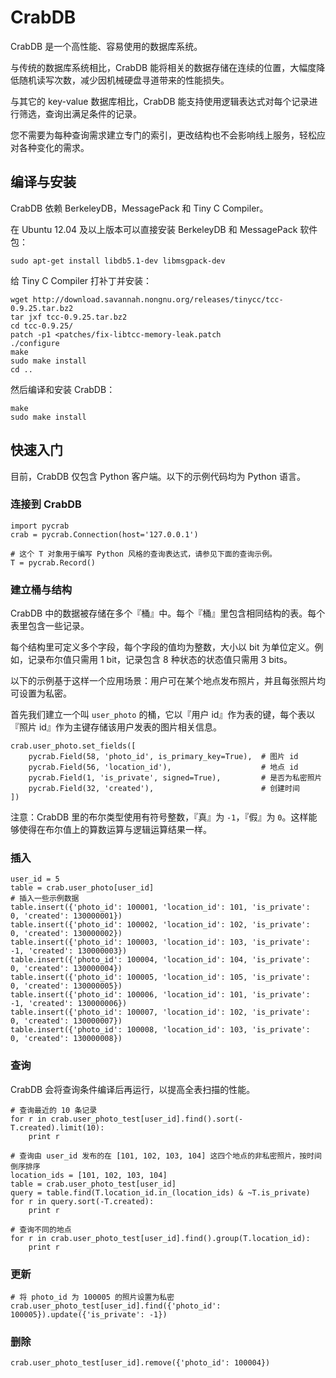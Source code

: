 # CrabDB

CrabDB 是一个高性能、容易使用的数据库系统。

与传统的数据库系统相比，CrabDB 能将相关的数据存储在连续的位置，大幅度降低随机读写次数，减少因机械硬盘寻道带来的性能损失。

与其它的 key-value 数据库相比，CrabDB 能支持使用逻辑表达式对每个记录进行筛选，查询出满足条件的记录。

您不需要为每种查询需求建立专门的索引，更改结构也不会影响线上服务，轻松应对各种变化的需求。

## 编译与安装

CrabDB 依赖 BerkeleyDB，MessagePack 和 Tiny C Compiler。

在 Ubuntu 12.04 及以上版本可以直接安装 BerkeleyDB 和 MessagePack 软件包：

	sudo apt-get install libdb5.1-dev libmsgpack-dev

给 Tiny C Compiler 打补丁并安装：

	wget http://download.savannah.nongnu.org/releases/tinycc/tcc-0.9.25.tar.bz2
	tar jxf tcc-0.9.25.tar.bz2
	cd tcc-0.9.25/
	patch -p1 <patches/fix-libtcc-memory-leak.patch
	./configure
	make
	sudo make install
	cd ..

然后编译和安装 CrabDB：

    make
    sudo make install

## 快速入门

目前，CrabDB 仅包含 Python 客户端。以下的示例代码均为 Python 语言。

### 连接到 CrabDB

    import pycrab
    crab = pycrab.Connection(host='127.0.0.1')

	# 这个 T 对象用于编写 Python 风格的查询表达式，请参见下面的查询示例。
    T = pycrab.Record()

### 建立桶与结构

CrabDB 中的数据被存储在多个『桶』中。每个『桶』里包含相同结构的表。每个表里包含一些记录。

每个结构里可定义多个字段，每个字段的值均为整数，大小以 bit 为单位定义。例如，记录布尔值只需用 1 bit，记录包含 8 种状态的状态值只需用 3 bits。

以下的示例基于这样一个应用场景：用户可在某个地点发布照片，并且每张照片均可设置为私密。

首先我们建立一个叫 `user_photo` 的桶，它以『用户 id』作为表的键，每个表以『照片 id』作为主键存储该用户发表的图片相关信息。

    crab.user_photo.set_fields([
	    pycrab.Field(58, 'photo_id', is_primary_key=True),  # 图片 id
	    pycrab.Field(56, 'location_id'),                    # 地点 id
        pycrab.Field(1, 'is_private', signed=True),         # 是否为私密照片
        pycrab.Field(32, 'created'),                        # 创建时间
    ])

注意：CrabDB 里的布尔类型使用有符号整数，『真』为 `-1`，『假』为 `0`。这样能够使得在布尔值上的算数运算与逻辑运算结果一样。

### 插入

    user_id = 5
    table = crab.user_photo[user_id]
    # 插入一些示例数据
	table.insert({'photo_id': 100001, 'location_id': 101, 'is_private':  0, 'created': 130000001})
    table.insert({'photo_id': 100002, 'location_id': 102, 'is_private':  0, 'created': 130000002})
    table.insert({'photo_id': 100003, 'location_id': 103, 'is_private': -1, 'created': 130000003})
    table.insert({'photo_id': 100004, 'location_id': 104, 'is_private':  0, 'created': 130000004})
    table.insert({'photo_id': 100005, 'location_id': 105, 'is_private':  0, 'created': 130000005})
    table.insert({'photo_id': 100006, 'location_id': 101, 'is_private': -1, 'created': 130000006})
    table.insert({'photo_id': 100007, 'location_id': 102, 'is_private':  0, 'created': 130000007})
    table.insert({'photo_id': 100008, 'location_id': 103, 'is_private':  0, 'created': 130000008})

### 查询

CrabDB 会将查询条件编译后再运行，以提高全表扫描的性能。

    # 查询最近的 10 条记录
    for r in crab.user_photo_test[user_id].find().sort(-T.created).limit(10):
	    print r

    # 查询由 user_id 发布的在 [101, 102, 103, 104] 这四个地点的非私密照片，按时间倒序排序
    location_ids = [101, 102, 103, 104]
    table = crab.user_photo_test[user_id]
    query = table.find(T.location_id.in_(location_ids) & ~T.is_private)
    for r in query.sort(-T.created):
	    print r

    # 查询不同的地点
    for r in crab.user_photo_test[user_id].find().group(T.location_id):
        print r

### 更新
	
	# 将 photo_id 为 100005 的照片设置为私密
    crab.user_photo_test[user_id].find({'photo_id': 100005}).update({'is_private': -1})

### 删除
    crab.user_photo_test[user_id].remove({'photo_id': 100004})

